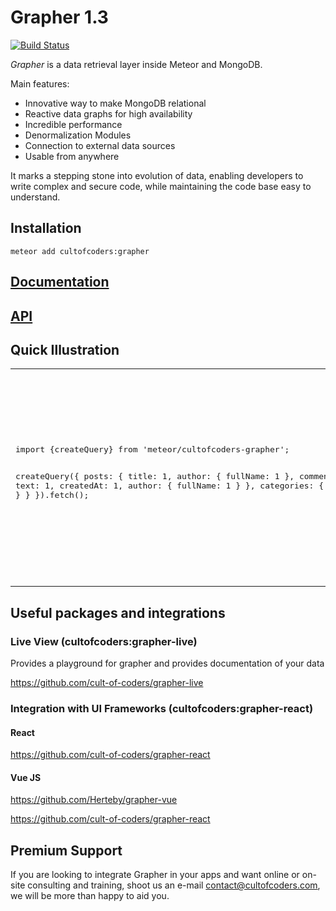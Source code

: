 # Grapher 1.3

[![Build Status](https://api.travis-ci.org/cult-of-coders/grapher.svg?branch=master)](https://travis-ci.org/cult-of-coders/grapher)

*Grapher* is a data retrieval layer inside Meteor and MongoDB.

Main features:
- Innovative way to make MongoDB relational
- Reactive data graphs for high availability
- Incredible performance
- Denormalization Modules
- Connection to external data sources
- Usable from anywhere

It marks a stepping stone into evolution of data, enabling developers to write complex and secure code,
while maintaining the code base easy to understand.

## Installation
```
meteor add cultofcoders:grapher
```

## [Documentation](docs/table_of_contents.md)

## [API](docs/api.md)

## Quick Illustration

<table>
<tr>
<td width="50%">
<pre>
import {createQuery} from 'meteor/cultofcoders-grapher';

createQuery({
    posts: {
        title: 1,
        author: {
            fullName: 1
        },
        comments: {
            text: 1,
            createdAt: 1,
            author: {
                fullName: 1
            }
        },
        categories: {
            name: 1
        }
    }
}).fetch();
</pre>
</td>
<td width="50%">
<pre>
[
    {
        _id: 'postId',
        title: 'Introducing Grapher',
        author: {
            _id: 'authorId',
            fullName: 'John Smith
        },
        comments: [
            {
                _id: 'commentId',
                text: 'Nice article!,
                createdAt: Date,
                author: {
                    fullName: 1
                }
            }
        ],
        categories: [ {_id: 'categoryId', name: 'JavaScript'} ]
    }
]
</pre>
</td>
</tr>
</table>

## Useful packages and integrations

### Live View (cultofcoders:grapher-live)

Provides a playground for grapher and provides documentation of your data

https://github.com/cult-of-coders/grapher-live

### Integration with UI Frameworks (cultofcoders:grapher-react)

#### React
https://github.com/cult-of-coders/grapher-react 

#### Vue JS
https://github.com/Herteby/grapher-vue

https://github.com/cult-of-coders/grapher-react 


## Premium Support

If you are looking to integrate Grapher in your apps and want online or on-site consulting and training, 
shoot us an e-mail contact@cultofcoders.com, we will be more than happy to aid you.
